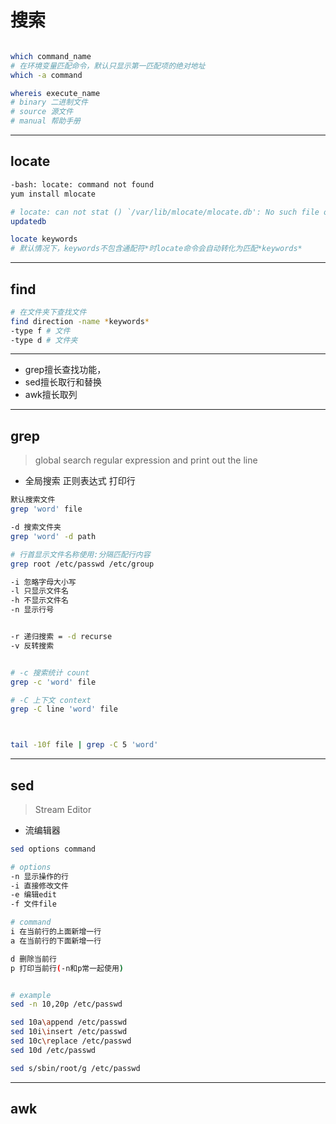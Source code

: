 

# 搜索

```sh

which command_name
# 在环境变量匹配命令，默认只显示第一匹配项的绝对地址
which -a command

whereis execute_name
# binary 二进制文件
# source 源文件
# manual 帮助手册

```
---


## locate

```sh
-bash: locate: command not found
yum install mlocate

# locate: can not stat () `/var/lib/mlocate/mlocate.db': No such file or directory
updatedb

locate keywords
# 默认情况下，keywords不包含通配符*时locate命令会自动转化为匹配*keywords*

```
---
## find
```sh
# 在文件夹下查找文件
find direction -name *keywords*
-type f # 文件
-type d # 文件夹

```
---

- grep擅长查找功能，
- sed擅长取行和替换
- awk擅长取列

---


## grep
> global search regular expression and print out the line
- 全局搜索 正则表达式 打印行

```sh
默认搜索文件
grep 'word' file

-d 搜索文件夹
grep 'word' -d path

# 行首显示文件名称使用:分隔匹配行内容
grep root /etc/passwd /etc/group

-i 忽略字母大小写
-l 只显示文件名
-h 不显示文件名
-n 显示行号


-r 递归搜索 = -d recurse
-v 反转搜索


# -c 搜索统计 count
grep -c 'word' file

# -C 上下文 context
grep -C line 'word' file



tail -10f file | grep -C 5 'word'

```
---



## sed
>Stream Editor
- 流编辑器
```sh
sed options command

# options
-n 显示操作的行
-i 直接修改文件
-e 编辑edit
-f 文件file

# command
i 在当前行的上面新增一行
a 在当前行的下面新增一行

d 删除当前行
p 打印当前行(-n和p常一起使用)


# example
sed -n 10,20p /etc/passwd

sed 10a\append /etc/passwd
sed 10i\insert /etc/passwd
sed 10c\replace /etc/passwd
sed 10d /etc/passwd

sed s/sbin/root/g /etc/passwd

```


---

## awk